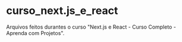 # curso_next.js_e_react
Arquivos feitos durantes o curso "Next.js e React - Curso Completo - Aprenda com Projetos".
